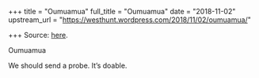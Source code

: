 +++
title = "Oumuamua"
full_title = "Oumuamua"
date = "2018-11-02"
upstream_url = "https://westhunt.wordpress.com/2018/11/02/oumuamua/"

+++
Source: [here](https://westhunt.wordpress.com/2018/11/02/oumuamua/).

Oumuamua

We should send a probe. It’s doable.
